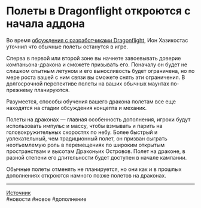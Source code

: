 # Полеты в Dragonflight откроются с начала аддона

Во время [обсуждения с разработчиками Dragonflight](https://www.wowhead.com/news/dragonflight-developer-roundtable-with-ion-hazzikostas-and-steve-danuser-326869), Ион Хазикостас уточнил что обычные полеты останутся в игре.

Сперва в первой или второй зоне вы начнете завоевывать доверие компаньона-дракона и сможете призывать его. Поначалу он будет не слишком опытным летуном и его выносливость будет ограничена, но по мере роста вашей с ним связи вы сможете снять эти ограничения. В долгосрочной перспективе полеты на ваших обычных маунтах по-прежнему планируются.

Разумеется, способы обучения вашего дракона полетам все еще находятся на стадии обсуждения концепта и механик.

Полеты на драконах — главная особенность дополнения, игроки будут использовать импульс и массу, чтобы взмывать и парить на головокружительных скоростях по небу. Более быстрый и увлекательный, чем традиционный полет, он призван сыграть неотъемлемую роль в перемещениях по широким открытым пространствам и высотам Драконьих Островов. Полет на драконе, в разной степени его длительности будет доступен в начале кампании.

Обычные полеты отменять не планируется, но они как и в прошлых дополнениях откроются намного позже полетов на драконах.

---
[Источник](https://www.wowhead.com/news/326874)  
#новости #новое #дополнение